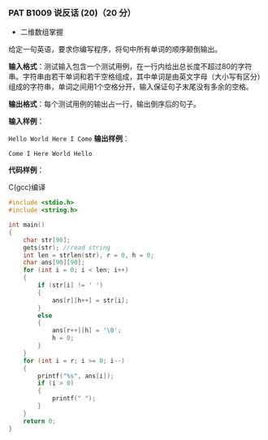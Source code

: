 ### PAT B1009 说反话 (20)（20 分）

- 二维数组掌握

给定一句英语，要求你编写程序，将句中所有单词的顺序颠倒输出。

**输入格式**：测试输入包含一个测试用例，在一行内给出总长度不超过80的字符串。字符串由若干单词和若干空格组成，其中单词是由英文字母（大小写有区分）组成的字符串，单词之间用1个空格分开，输入保证句子末尾没有多余的空格。

**输出格式**：每个测试用例的输出占一行，输出倒序后的句子。

**输入样例**：

`Hello World Here I Come`
**输出样例**：

`Come I Here World Hello`

**代码样例**：

C(gcc)编译

```c++
#include <stdio.h>
#include <string.h>

int main()
{
    char str[90];
    gets(str); //read string
    int len = strlen(str), r = 0, h = 0;
    char ans[90][90];
    for (int i = 0; i < len; i++)
    {
        if (str[i] != ' ')
        {
            ans[r][h++] = str[i];
        }
        else
        {
            ans[r++][h] = '\0';
            h = 0;
        }
    }
    for (int i = r; i >= 0; i--)
    {
        printf("%s", ans[i]);
        if (i > 0)
        {
            printf(" ");
        }
    }
    return 0;
}
```

